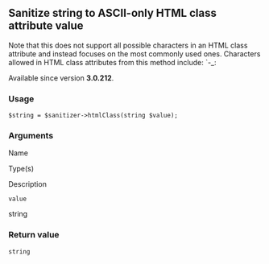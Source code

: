 Sanitize string to ASCII-only HTML class attribute value
--------------------------------------------------------

Note that this does not support all possible characters in an HTML class attribute and instead focuses on the most commonly used ones. Characters allowed in HTML class attributes from this method include: \`-\_:

Available since version **3.0.212**.

### Usage

    $string = $sanitizer->htmlClass(string $value);

### Arguments

Name

Type(s)

Description

`value`

string

### Return value

`string`

